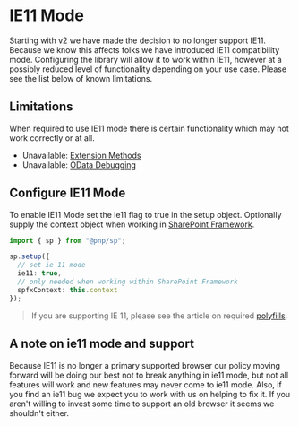 # IE11 Mode

Starting with v2 we have made the decision to no longer support IE11. Because we know this affects folks we have introduced IE11 compatibility mode. Configuring the library will allow it to work within IE11, however at a possibly reduced level of functionality depending on your use case. Please see the list below of known limitations.

## Limitations

When required to use IE11 mode there is certain functionality which may not work correctly or at all.

- Unavailable: [Extension Methods](./../odata/extensions.md)
- Unavailable: [OData Debugging](./../odata/debug.md)

## Configure IE11 Mode

To enable IE11 Mode set the ie11 flag to true in the setup object. Optionally supply the context object when working in [SharePoint Framework](https://docs.microsoft.com/en-us/sharepoint/dev/spfx/sharepoint-framework-overview).

```TypeScript
import { sp } from "@pnp/sp";

sp.setup({
  // set ie 11 mode
  ie11: true,
  // only needed when working within SharePoint Framework
  spfxContext: this.context
});
```

> If you are supporting IE 11, please see the article on required [polyfills](./polyfill.md).

## A note on ie11 mode and support

Because IE11 is no longer a primary supported browser our policy moving forward will be doing our best not to break anything in ie11 mode, but not all features will work and new features may never come to ie11 mode. Also, if you find an ie11 bug we expect you to work with us on helping to fix it. If you aren't willing to invest some time to support an old browser it seems we shouldn't either.
